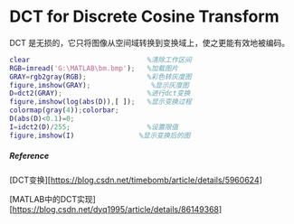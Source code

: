 # DCT for Discrete Cosine Transform

DCT 是无损的，它只将图像从空间域转换到变换域上，使之更能有效地被编码。

```matlab
clear                             %清除工作区间
RGB=imread('G:\MATLAB\bm.bmp');   %加载图片
GRAY=rgb2gray(RGB);               %彩色转灰度图
figure,imshow(GRAY);               %显示灰度图
D=dct2(GRAY);                     %进行dct变换
figure,imshow(log(abs(D)),[ ]);   %显示变换过程
colormap(gray(4));colorbar;
D(abs(D)<0.1)=0;
I=idct2(D)/255;                   %设置限值
figure,imshow(I)                %显示变换后的图
```







##### Reference

[DCT变换][https://blog.csdn.net/timebomb/article/details/5960624]

[MATLAB中的DCT实现][https://blog.csdn.net/dyq1995/article/details/86149368]

